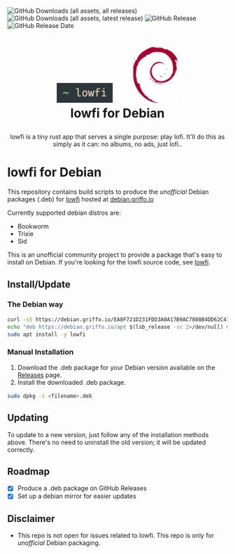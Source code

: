 ![GitHub Downloads (all assets, all releases)](https://img.shields.io/github/downloads/dariogriffo/lowfi-debian/total)
![GitHub Downloads (all assets, latest release)](https://img.shields.io/github/downloads/dariogriffo/lowfi-debian/latest/total)
![GitHub Release](https://img.shields.io/github/v/release/dariogriffo/lowfi-debian)
![GitHub Release Date](https://img.shields.io/github/release-date/dariogriffo/lowfi-debian)

<h1>
   <p align="center">
     <a href="https://lowfi.org/"><img src="https://github.com/dariogriffo/lowfi-debian/blob/main/lowfi-logo.png" alt="lowfi Logo" width="128" style="margin-right: 20px"></a>
     <a href="https://www.debian.org/"><img src="https://github.com/dariogriffo/lowfi-debian/blob/main/debian-logo.png" alt="Debian Logo" width="104" style="margin-left: 20px"></a>
     <br>lowfi for Debian
   </p>
</h1>
<p align="center">
 lowfi is a tiny rust app that serves a single purpose: play lofi. It'll do this as simply as it can: no albums, no ads, just lofi..
</p>

# lowfi for Debian

This repository contains build scripts to produce the _unofficial_ Debian packages
(.deb) for [lowfi](https://github.com/talwat/lowfi/) hosted at [debian.griffo.io](https://debian.griffo.io)

Currently supported debian distros are:
- Bookworm
- Trixie
- Sid

This is an unofficial community project to provide a package that's easy to
install on Debian. If you're looking for the lowfi source code, see
[lowfi](https://github.com/talwat/lowfi/).

## Install/Update

### The Debian way

```sh
curl -sS https://debian.griffo.io/EA0F721D231FDD3A0A17B9AC7808B4DD62C41256.asc | gpg --dearmor --yes -o /etc/apt/trusted.gpg.d/debian.griffo.io.gpg
echo "deb https://debian.griffo.io/apt $(lsb_release -sc 2>/dev/null) main" | sudo tee /etc/apt/sources.list.d/debian.griffo.io.list
sudo apt install -y lowfi
```

### Manual Installation

1. Download the .deb package for your Debian version available on
   the [Releases](https://github.com/dariogriffo/lowfi-debian/releases) page.
2. Install the downloaded .deb package.

```sh
sudo dpkg -i <filename>.deb
```
## Updating

To update to a new version, just follow any of the installation methods above. There's no need to uninstall the old version; it will be updated correctly.

## Roadmap

- [x] Produce a .deb package on GitHub Releases
- [x] Set up a debian mirror for easier updates

## Disclaimer

- This repo is not open for issues related to lowfi. This repo is only for _unofficial_ Debian packaging.
